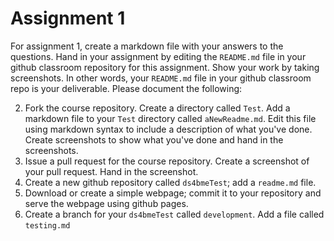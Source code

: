# Assignment 1

For assignment 1, create a markdown file with your answers to the questions. Hand in your assignment by editing the `README.md` 
file in your github classroom repository for this assignment. Show your work by taking screenshots. In other words, your
`README.md` file in your github classroom repo is your deliverable. Please document the following:

2. Fork the course repository. Create a directory called `Test`. Add a markdown file to your `Test` directory called `aNewReadme.md`. Edit this file using markdown syntax to include a description of what you've done.  Create screenshots to show what you've done and hand in the screenshots.
3. Issue a pull request for the course repository. Create a screenshot of your pull request. Hand in the screenshot.
4. Create a new github repository called `ds4bmeTest`; add a `readme.md` file.
5. Download or create a simple webpage; commit it to your repository and serve the webpage using github pages.
6. Create a branch for your `ds4bmeTest` called `development`. Add a file called `testing.md`




